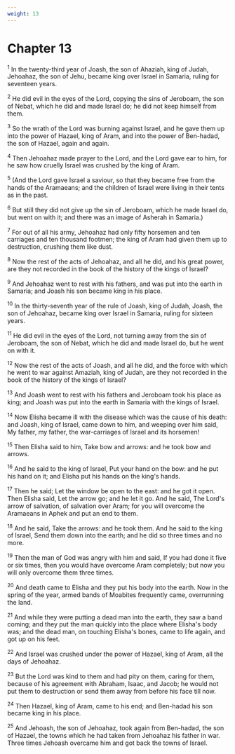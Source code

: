 ```yaml
---
weight: 13
---
```


# Chapter 13

<sup>1</sup> In the twenty-third year of Joash, the son of Ahaziah, king of Judah, Jehoahaz, the son of Jehu, became king over Israel in Samaria, ruling for seventeen years. 

<sup>2</sup> He did evil in the eyes of the Lord, copying the sins of Jeroboam, the son of Nebat, which he did and made Israel do; he did not keep himself from them. 

<sup>3</sup> So the wrath of the Lord was burning against Israel, and he gave them up into the power of Hazael, king of Aram, and into the power of Ben-hadad, the son of Hazael, again and again. 

<sup>4</sup> Then Jehoahaz made prayer to the Lord, and the Lord gave ear to him, for he saw how cruelly Israel was crushed by the king of Aram. 

<sup>5</sup> (And the Lord gave Israel a saviour, so that they became free from the hands of the Aramaeans; and the children of Israel were living in their tents as in the past. 

<sup>6</sup> But still they did not give up the sin of Jeroboam, which he made Israel do, but went on with it; and there was an image of Asherah in Samaria.) 

<sup>7</sup> For out of all his army, Jehoahaz had only fifty horsemen and ten carriages and ten thousand footmen; the king of Aram had given them up to destruction, crushing them like dust. 

<sup>8</sup> Now the rest of the acts of Jehoahaz, and all he did, and his great power, are they not recorded in the book of the history of the kings of Israel? 

<sup>9</sup> And Jehoahaz went to rest with his fathers, and was put into the earth in Samaria; and Joash his son became king in his place. 

<sup>10</sup> In the thirty-seventh year of the rule of Joash, king of Judah, Joash, the son of Jehoahaz, became king over Israel in Samaria, ruling for sixteen years. 

<sup>11</sup> He did evil in the eyes of the Lord, not turning away from the sin of Jeroboam, the son of Nebat, which he did and made Israel do, but he went on with it. 

<sup>12</sup> Now the rest of the acts of Joash, and all he did, and the force with which he went to war against Amaziah, king of Judah, are they not recorded in the book of the history of the kings of Israel? 

<sup>13</sup> And Joash went to rest with his fathers and Jeroboam took his place as king; and Joash was put into the earth in Samaria with the kings of Israel. 

<sup>14</sup> Now Elisha became ill with the disease which was the cause of his death: and Joash, king of Israel, came down to him, and weeping over him said, My father, my father, the war-carriages of Israel and its horsemen! 

<sup>15</sup> Then Elisha said to him, Take bow and arrows: and he took bow and arrows. 

<sup>16</sup> And he said to the king of Israel, Put your hand on the bow: and he put his hand on it; and Elisha put his hands on the king's hands. 

<sup>17</sup> Then he said; Let the window be open to the east: and he got it open. Then Elisha said, Let the arrow go; and he let it go. And he said, The Lord's arrow of salvation, of salvation over Aram; for you will overcome the Aramaeans in Aphek and put an end to them. 

<sup>18</sup> And he said, Take the arrows: and he took them. And he said to the king of Israel, Send them down into the earth; and he did so three times and no more. 

<sup>19</sup> Then the man of God was angry with him and said, If you had done it five or six times, then you would have overcome Aram completely; but now you will only overcome them three times. 

<sup>20</sup> And death came to Elisha and they put his body into the earth. Now in the spring of the year, armed bands of Moabites frequently came, overrunning the land. 

<sup>21</sup> And while they were putting a dead man into the earth, they saw a band coming; and they put the man quickly into the place where Elisha's body was; and the dead man, on touching Elisha's bones, came to life again, and got up on his feet. 

<sup>22</sup> And Israel was crushed under the power of Hazael, king of Aram, all the days of Jehoahaz. 

<sup>23</sup> But the Lord was kind to them and had pity on them, caring for them, because of his agreement with Abraham, Isaac, and Jacob; he would not put them to destruction or send them away from before his face till now. 

<sup>24</sup> Then Hazael, king of Aram, came to his end; and Ben-hadad his son became king in his place. 

<sup>25</sup> And Jehoash, the son of Jehoahaz, took again from Ben-hadad, the son of Hazael, the towns which he had taken from Jehoahaz his father in war. Three times Jehoash overcame him and got back the towns of Israel. 



